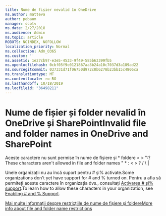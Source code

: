 ```yaml
---
title: Nume de fișier nevalid în OneDrive
ms.author: matteva
author: pebaum
manager: scotv
ms.date: 2/27/2018
ms.audience: Admin
ms.topic: article
ROBOTS: NOINDEX, NOFOLLOW
localization_priority: Normal
ms.collection: Adm_O365
ms.custom: ''
ms.assetid: 1e27cb97-e3e5-4533-9f49-585b63399fb5
ms.openlocfilehash: 0cbf05f9c0121867aa3b24a10c7037d3a189ad22
ms.sourcegitcommit: 037331d71f06750d972c0b6278b23bb15c4806ca
ms.translationtype: MT
ms.contentlocale: ro-RO
ms.lasthandoff: 10/18/2019
ms.locfileid: "36498211"
---
```

# <a name="invalid-file-and-folder-names-in-onedrive-and-sharepoint"></a><span data-ttu-id="7c73b-102">Nume de fișier și folder nevalid în OneDrive și SharePoint</span><span class="sxs-lookup"><span data-stu-id="7c73b-102">Invalid file and folder names in OneDrive and SharePoint</span></span>

<span data-ttu-id="7c73b-103">Aceste caractere nu sunt permise în nume de fișiere și \* foldere \< \> ":?</span><span class="sxs-lookup"><span data-stu-id="7c73b-103">These characters aren't allowed in file and folder names " \* : \< \> ?</span></span> <span data-ttu-id="7c73b-104">/ \ |</span><span class="sxs-lookup"><span data-stu-id="7c73b-104"></span></span> 
  
<span data-ttu-id="7c73b-105">Unele organizații nu au încă suport pentru # și% activate.</span><span class="sxs-lookup"><span data-stu-id="7c73b-105">Some organizations don't yet have support for # and % turned on.</span></span> <span data-ttu-id="7c73b-106">Pentru a afla să permiteți aceste caractere în organizația dvs., consultați [Activarea # și% support](https://go.microsoft.com/fwlink/?linkid=862611).</span><span class="sxs-lookup"><span data-stu-id="7c73b-106">To learn how to allow these characters in your organization, see [Enabling # and % Support](https://go.microsoft.com/fwlink/?linkid=862611).</span></span> 
  
[<span data-ttu-id="7c73b-107">Mai multe informații despre restricțiile de nume de fișiere și foldere</span><span class="sxs-lookup"><span data-stu-id="7c73b-107">More info about file and folder name restrictions</span></span>](https://go.microsoft.com/fwlink/?linkid=866430)
  

